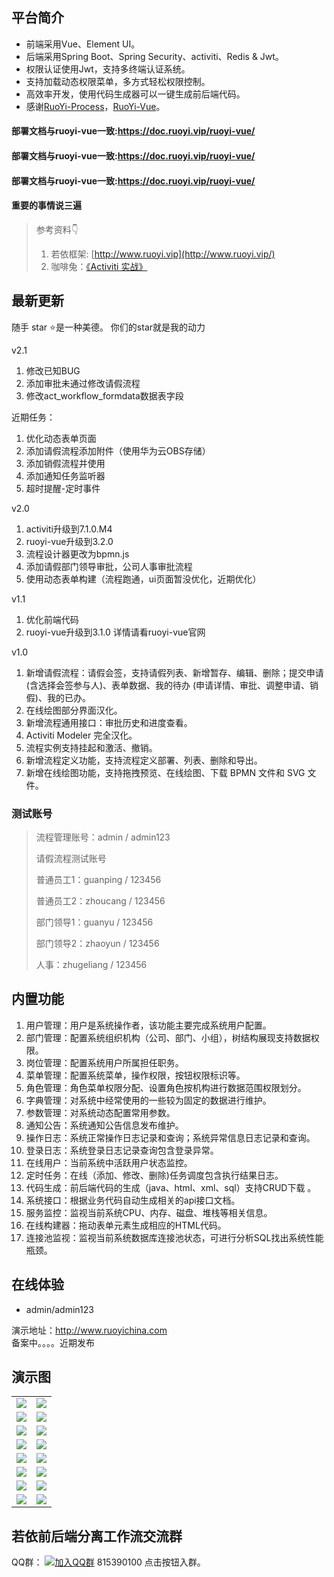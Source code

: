 ## 平台简介

* 前端采用Vue、Element UI。
* 后端采用Spring Boot、Spring Security、activiti、Redis & Jwt。
* 权限认证使用Jwt，支持多终端认证系统。
* 支持加载动态权限菜单，多方式轻松权限控制。
* 高效率开发，使用代码生成器可以一键生成前后端代码。
* 感谢[RuoYi-Process](https://gitee.com/calvinhwang123/RuoYi-Process)，[RuoYi-Vue](https://github.com/yangzongzhuan/RuoYi-Vue)。


#### 部署文档与ruoyi-vue一致:https://doc.ruoyi.vip/ruoyi-vue/
#### 部署文档与ruoyi-vue一致:https://doc.ruoyi.vip/ruoyi-vue/
#### 部署文档与ruoyi-vue一致:https://doc.ruoyi.vip/ruoyi-vue/

#### 重要的事情说三遍
>  参考资料👇
>
>  1. 若依框架: [http://www.ruoyi.vip](http://www.ruoyi.vip/)
>  2. 咖啡兔：[《Activiti 实战》](https://github.com/henryyan/activiti-in-action-codes)

## 最新更新
<p>随手 star ⭐是一种美德。 你们的star就是我的动力</p>

v2.1
1. 修改已知BUG
2. 添加审批未通过修改请假流程
3. 修改act_workflow_formdata数据表字段

近期任务：
1. 优化动态表单页面
2. 添加请假流程添加附件（使用华为云OBS存储）
3. 添加销假流程并使用
4. 添加通知任务监听器
5. 超时提醒-定时事件

v2.0

1. activiti升级到7.1.0.M4
2. ruoyi-vue升级到3.2.0
3. 流程设计器更改为bpmn.js
4. 添加请假部门领导审批，公司人事审批流程
5. 使用动态表单构建（流程跑通，ui页面暂没优化，近期优化）
 

v1.1
1. 优化前端代码
2. ruoyi-vue升级到3.1.0  详情请看ruoyi-vue官网

v1.0

1.  新增请假流程：请假会签，支持请假列表、新增暂存、编辑、删除；提交申请 (含选择会签参与人)、表单数据、我的待办 (申请详情、审批、调整申请、销假)、我的已办。
2.  在线绘图部分界面汉化。
3.  新增流程通用接口：审批历史和进度查看。
4.  Activiti Modeler 完全汉化。
5.  流程实例支持挂起和激活、撤销。
6.  新增流程定义功能，支持流程定义部署、列表、删除和导出。
7.  新增在线绘图功能，支持拖拽预览、在线绘图、下载 BPMN 文件和 SVG 文件。



### 测试账号

> 流程管理账号：admin / admin123
>
> 请假流程测试账号
>
> 普通员工1：guanping / 123456
>
> 普通员工2：zhoucang / 123456
>
> 部门领导1：guanyu / 123456
>
> 部门领导2：zhaoyun / 123456
>
> 人事：zhugeliang / 123456

## 内置功能

1.  用户管理：用户是系统操作者，该功能主要完成系统用户配置。
2.  部门管理：配置系统组织机构（公司、部门、小组），树结构展现支持数据权限。
3.  岗位管理：配置系统用户所属担任职务。
4.  菜单管理：配置系统菜单，操作权限，按钮权限标识等。
5.  角色管理：角色菜单权限分配、设置角色按机构进行数据范围权限划分。
6.  字典管理：对系统中经常使用的一些较为固定的数据进行维护。
7.  参数管理：对系统动态配置常用参数。
8.  通知公告：系统通知公告信息发布维护。
9.  操作日志：系统正常操作日志记录和查询；系统异常信息日志记录和查询。
10. 登录日志：系统登录日志记录查询包含登录异常。
11. 在线用户：当前系统中活跃用户状态监控。
12. 定时任务：在线（添加、修改、删除)任务调度包含执行结果日志。
13. 代码生成：前后端代码的生成（java、html、xml、sql）支持CRUD下载 。
14. 系统接口：根据业务代码自动生成相关的api接口文档。
15. 服务监控：监视当前系统CPU、内存、磁盘、堆栈等相关信息。
16. 在线构建器：拖动表单元素生成相应的HTML代码。
17. 连接池监视：监视当前系统数据库连接池状态，可进行分析SQL找出系统性能瓶颈。

## 在线体验

- admin/admin123  

演示地址：http://www.ruoyichina.com   
备案中。。。。近期发布  

## 演示图

<table>
    <tr>
        <td><img src="http://www.ltdigit.cn/img/1600223031.jpg"/></td>
        <td><img src="https://oscimg.oschina.net/oscnet/1cbcf0e6f257c7d3a063c0e3f2ff989e4b3.jpg"/></td>
    </tr>
    <tr>
        <td><img src="https://oscimg.oschina.net/oscnet/up-8074972883b5ba0622e13246738ebba237a.png"/></td>
        <td><img src="https://oscimg.oschina.net/oscnet/up-9f88719cdfca9af2e58b352a20e23d43b12.png"/></td>
    </tr>
    <tr>
        <td><img src="https://oscimg.oschina.net/oscnet/up-39bf2584ec3a529b0d5a3b70d15c9b37646.png"/></td>
        <td><img src="https://oscimg.oschina.net/oscnet/up-936ec82d1f4872e1bc980927654b6007307.png"/></td>
    </tr>
	<tr>
        <td><img src="https://oscimg.oschina.net/oscnet/up-b2d62ceb95d2dd9b3fbe157bb70d26001e9.png"/></td>
        <td><img src="https://oscimg.oschina.net/oscnet/up-d67451d308b7a79ad6819723396f7c3d77a.png"/></td>
    </tr>	 
    <tr>
        <td><img src="https://oscimg.oschina.net/oscnet/5e8c387724954459291aafd5eb52b456f53.jpg"/></td>
        <td><img src="https://oscimg.oschina.net/oscnet/644e78da53c2e92a95dfda4f76e6d117c4b.jpg"/></td>
    </tr>
	<tr>
        <td><img src="https://oscimg.oschina.net/oscnet/up-8370a0d02977eebf6dbf854c8450293c937.png"/></td>
        <td><img src="https://oscimg.oschina.net/oscnet/up-49003ed83f60f633e7153609a53a2b644f7.png"/></td>
    </tr>
	<tr>
        <td><img src="https://oscimg.oschina.net/oscnet/up-d4fe726319ece268d4746602c39cffc0621.png"/></td>
        <td><img src="https://oscimg.oschina.net/oscnet/up-c195234bbcd30be6927f037a6755e6ab69c.png"/></td>
    </tr>
    <tr>
        <td><img src="https://oscimg.oschina.net/oscnet/b6115bc8c31de52951982e509930b20684a.jpg"/></td>
        <td><img src="https://oscimg.oschina.net/oscnet/up-6d73c2140ce694e3de4c05035fdc1868d4c.png"/></td>
    </tr>
    
</table>


## 若依前后端分离工作流交流群

QQ群：  [![加入QQ群](https://img.shields.io/badge/815390100-blue.svg)](https://qm.qq.com/cgi-bin/qm/qr?k=nrV3xrlurpfJp-SNd1TrUr__S8AzgrPH&jump_from=webapi") 815390100 点击按钮入群。